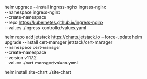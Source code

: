 helm upgrade --install ingress-nginx ingress-nginx \
  --namespace ingress-nginx \
  --create-namespace \
  --repo https://kubernetes.github.io/ingress-nginx \
  --values ./ingress-controller/values.yaml

helm repo add jetstack https://charts.jetstack.io --force-update
helm upgrade --install cert-manager jetstack/cert-manager \
  --namespace cert-manager \
  --create-namespace \
  --version v1.17.2 \
  --values ./cert-manager/values.yaml

helm install site-chart ./site-chart
